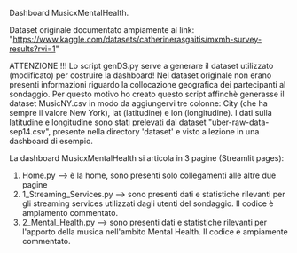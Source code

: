 Dashboard MusicxMentalHealth.

Dataset originale documentato ampiamente al link:
"https://www.kaggle.com/datasets/catherinerasgaitis/mxmh-survey-results?rvi=1"

ATTENZIONE !!!
Lo script genDS.py serve a generare il dataset utilizzato (modificato) per costruire la dashboard! Nel dataset originale non erano presenti informazioni riguardo la collocazione
geografica dei partecipanti al sondaggio. Per questo motivo ho creato questo script
affinchè generasse il dataset MusicNY.csv in modo da aggiungervi tre colonne: City (che
ha sempre il valore New York), lat (latitudine) e lon (longitudine).
I dati sulla latitudine e longitudine sono stati prelevati dal dataset "uber-raw-data-sep14.csv", presente nella directory 'dataset' e visto a lezione in una dashboard di esempio.

La dashboard MusicxMentalHealth si articola in 3 pagine (Streamlit pages):
1) Home.py --> è la home, sono presenti solo collegamenti alle altre due pagine
2) 1_Streaming_Services.py -->  sono presenti dati e statistiche rilevanti per gli streaming 
    services utilizzati dagli utenti del sondaggio.
    Il codice è ampiamento commentato.
3) 2_Mental_Health.py --> sono presenti dati e statistiche rilevanti per l'apporto della 
    musica nell'ambito Mental Health.
    Il codice è ampiamente commentato.